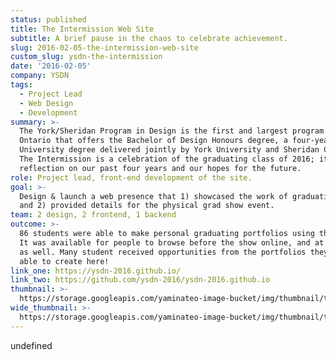 ```yaml
---
status: published
title: The Intermission Web Site
subtitle: A brief pause in the chaos to celebrate achievement.
slug: 2016-02-05-the-intermission-web-site
custom_slug: ysdn-the-intermission
date: '2016-02-05'
company: YSDN
tags:
  - Project Lead
  - Web Design
  - Development
summary: >-
  The York/Sheridan Program in Design is the first and largest program in
  Ontario that offers the Bachelor of Design Honours degree, a four-year
  University degree delivered jointly by York University and Sheridan College.
  The Intermission is a celebration of the graduating class of 2016; it is a
  reflection on our past four years and our hopes for the future.
role: Project lead, front-end development of the site.
goal: >-
  Design & launch a web presence that 1) showcased the work of graduating class
  and 2) provided details for the physical grad show event.
team: 2 design, 2 frontend, 1 backend
outcome: >-
  86 students were able to make personal graduating portfolios using the site.
  It was available for people to browse before the show online, and at the event
  as well. Many student received opportunities from the portfolios they were
  able to create here!
link_one: https://ysdn-2016.github.io/
link_two: https://github.com/ysdn-2016/ysdn-2016.github.io
thumbnail: >-
  https://storage.googleapis.com/yaminateo-image-bucket/img/thumbnail/the_intermission_1x1.png
wide_thumbnail: >-
  https://storage.googleapis.com/yaminateo-image-bucket/img/thumbnail/the_intermission_2x1.png
---
```

undefined